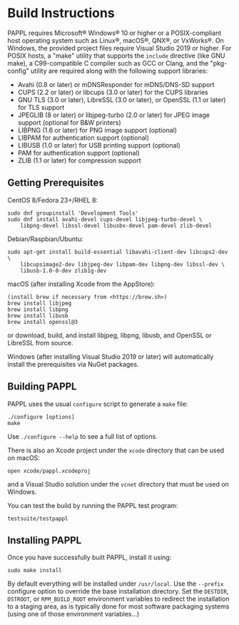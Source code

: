 Build Instructions
==================

PAPPL requires Microsoft® Windows® 10 or higher or a POSIX-compliant host
operating system such as Linux®, macOS®, QNX®, or VxWorks®.  On Windows, the
provided project files require Visual Studio 2019 or higher.  For POSIX hosts,
a "make" utility that supports the `include` directive (like GNU make), a
C99-compatible C compiler such as GCC or Clang, and the "pkg-config" utility
are required along with the following support libraries:

- Avahi (0.8 or later) or mDNSResponder for mDNS/DNS-SD support
- CUPS (2.2 or later) or libcups (3.0 or later) for the CUPS libraries
- GNU TLS (3.0 or later), LibreSSL (3.0 or later), or OpenSSL (1.1 or later)
  for TLS support
- JPEGLIB (8 or later) or libjpeg-turbo (2.0 or later) for JPEG image support
  (optional for B&W printers)
- LIBPNG (1.6 or later) for PNG image support (optional)
- LIBPAM for authentication support (optional)
- LIBUSB (1.0 or later) for USB printing support (optional)
- PAM for authentication support (optional)
- ZLIB (1.1 or later) for compression support


Getting Prerequisites
---------------------

CentOS 8/Fedora 23+/RHEL 8:

    sudo dnf groupinstall 'Development Tools'
    sudo dnf install avahi-devel cups-devel libjpeg-turbo-devel \
        libpng-devel libssl-devel libusbx-devel pam-devel zlib-devel

Debian/Raspbian/Ubuntu:

    sudo apt-get install build-essential libavahi-client-dev libcups2-dev \
        libcupsimage2-dev libjpeg-dev libpam-dev libpng-dev libssl-dev \
        libusb-1.0-0-dev zlib1g-dev

macOS (after installing Xcode from the AppStore):

    (install brew if necessary from <https://brew.sh>)
    brew install libjpeg
    brew install libpng
    brew install libusb
    brew install openssl@3

or download, build, and install libjpeg, libpng, libusb, and OpenSSL or LibreSSL
from source.

Windows (after installing Visual Studio 2019 or later) will automatically
install the prerequisites via NuGet packages.


Building PAPPL
--------------

PAPPL uses the usual `configure` script to generate a `make` file:

    ./configure [options]
    make

Use `./configure --help` to see a full list of options.

There is also an Xcode project under the `xcode` directory that can be used on
macOS:

    open xcode/pappl.xcodeproj

and a Visual Studio solution under the `vcnet` directory that must be used on
Windows.

You can test the build by running the PAPPL test program:

    testsuite/testpappl


Installing PAPPL
----------------

Once you have successfully built PAPPL, install it using:

    sudo make install

By default everything will be installed under `/usr/local`.  Use the `--prefix`
configure option to override the base installation directory.  Set the
`DESTDIR`, `DSTROOT`, or `RPM_BUILD_ROOT` environment variables to redirect the
installation to a staging area, as is typically done for most software packaging
systems (using one of those environment variables...)
